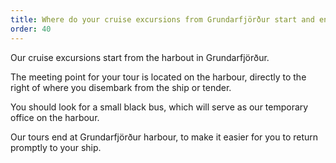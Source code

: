 ```yaml
---
title: Where do your cruise excursions from Grundarfjörður start and end?
order: 40
---
```

Our cruise excursions start from the harbout in Grundarfjörður. 

The meeting point for your tour is located on the harbour, directly to the right of where you disembark from the ship or tender.

You should look for a small black bus, which will serve as our temporary office on the harbour.

Our tours end at Grundarfjörður harbour, to make it easier for you to return promptly to your ship. 